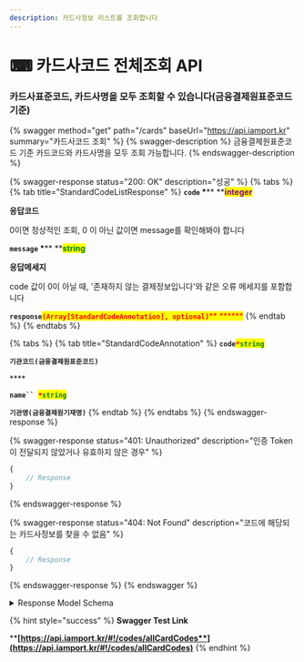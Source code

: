```yaml
---
description: 카드사정보 리스트를 조회합니다
---
```


# ⌨ 카드사코드 전체조회 API

### 카드사표준코드, 카드사명을 모두 조회할 수 있습니다(금융결제원표준코드 기준)

{% swagger method="get" path="/cards" baseUrl="https://api.iamport.kr" summary="카드사코드 조회" %}
{% swagger-description %}
금융결제원표준코드 기준 카드코드와 카드사명을 모두 조회 가능합니다.
{% endswagger-description %}

{% swagger-response status="200: OK" description="성공" %}
{% tabs %}
{% tab title="StandardCodeListResponse" %}
**`code`  **<mark style="color:red;">**\***</mark>** **<mark style="color:purple;">**integer**</mark>

**응답코드**

0이면 정상적인 조회, 0 이 아닌 값이면 message를 확인해봐야 합니다



**`message`  **<mark style="color:red;">**\***</mark>** **<mark style="color:green;">**string**</mark>

**응답메세지**

code 값이 0이 아닐 때, '존재하지 않는 결제정보입니다'와 같은 오류 메세지를 포함합니다



**`response`**<mark style="color:red;">**`(Array[StandardCodeAnnotation], optional)`**</mark><mark style="color:red;">** **</mark><mark style="color:red;">****</mark>&#x20;
{% endtab %}
{% endtabs %}

{% tabs %}
{% tab title="StandardCodeAnnotation" %}
**`code`**<mark style="color:red;">**`*`**</mark><mark style="color:green;">**`string`**</mark>

**`기관코드(금융결제원표준코드)`**

&#x20;****&#x20;

**`name`` `**<mark style="color:red;">**`*`**</mark><mark style="color:green;">**`string`**</mark>

**`기관명(금융결제원기재명)`**
{% endtab %}
{% endtabs %}
{% endswagger-response %}

{% swagger-response status="401: Unauthorized" description="인증 Token이 전달되지 않았거나 유효하지 않은 경우" %}
```javascript
{
    // Response
}
```
{% endswagger-response %}

{% swagger-response status="404: Not Found" description="코드에 해당되는 카드사정보를 찾을 수 없음" %}
```javascript
{
    // Response
}
```
{% endswagger-response %}
{% endswagger %}

<details>

<summary>Response Model Schema</summary>

```
{
  "code": 0,
  "message": "string",
  "response": [
    {
      "code": "string",
      "name": "string"
    }
  ]
}
```

</details>

{% hint style="success" %}
**Swagger Test Link**

****[**https://api.iamport.kr/#!/codes/allCardCodes**](https://api.iamport.kr/#!/codes/allCardCodes)****
{% endhint %}
